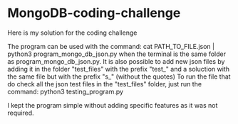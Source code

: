 # MongoDB-coding-challenge

Here is my solution for the coding challenge

The program can be used with the command:
    cat PATH_TO_FILE.json | python3 program_mongo_db_json.py
when the terminal is the same folder as program_mongo_db_json.py.
It is also possible to add new json files by adding it in the folder "test_files" with the prefix "test_" and a soluction with the same file but with the prefix "s_" (without the quotes)
To run the file that do check all the json test files in the "test_files" folder, just run the command:
    python3 testing_program.py

I kept the program simple without adding specific features as it was not required.
